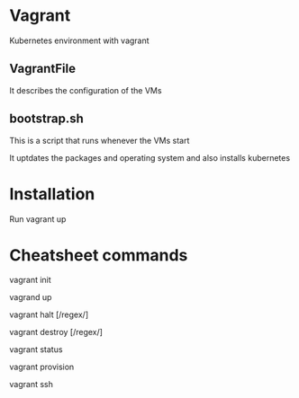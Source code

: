 # Vagrant
Kubernetes environment with vagrant

## VagrantFile
It describes the configuration of the VMs

## bootstrap.sh
This is a script that runs whenever the VMs start

It uptdates the packages and operating system and also installs kubernetes

# Installation
Run vagrant up

# Cheatsheet commands
vagrant init

vagrand up

vagrant halt [/regex/]

vagrant destroy [/regex/]

vagrant status

vagrant provision

vagrant ssh
